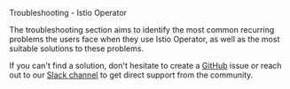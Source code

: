 Troubleshooting - Istio Operator

The troubleshooting section aims to identify the most common recurring problems the users face when they use Istio Operator, as well as the most suitable solutions to these problems.

If you can't find a solution, don't hesitate to create a [GitHub](https://github.com/kyma-project/istio/issues) issue or reach out to our [Slack channel](http://slack.kyma-project.io/) to get direct support from the community.